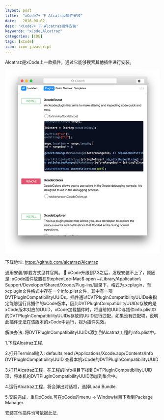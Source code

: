 ```yaml
---
layout: post
title:  "xCode7+ 下 Alcatraz插件安装"
date:   2016-08-02
desc: "xCode7+ 下 Alcatraz插件安装"
keywords: "xCode,Alcatraz"
categories: [IDE]
tags: [xCode]
icon: icon-javascript
---
```




Alcatraz是xCode上一款插件，通过它能够搜索其他插件进行安装。

![img1](/Resource/imgs/post_1/1.png)

下载地址: https://github.com/alcatraz/Alcatraz

通用安装/卸载方式见其官网。

xCode升级到7.3之后，发现安装不上了，原因是:
xCode插件放置在StephenLee-Mac$ open ~/Library/Application\ Support/Developer/Shared/Xcode/Plug-ins/目录下，格式为.xcplugin，而xcplugin文件格式中存在一个info.plist文件，其中有一项DVTPluglnCompatibilityUUIDs。插件通过DVTPluglnCompatibilityUUIDs来指定能够运行此插件的xCode版本，因此DVTPluglnCompatibilityUUIDs存放的是xCode版本对应的UUID，xCode加载插件时，将当前的UUID与插件info.plist中的DVTPluglnCompatibilityUUIDs存放的UUID进行匹配，如果没有匹配项，说明此插件无法在该版本的xCode中运行，视为插件失效。

解决办法:
将DVTPluglnCompatibilityUUIDs添加到Alcatraz工程的info.plist中。

1.下载Alcatraz工程.

2.打开Terminal输入:
 defaults read /Applications/Xcode.app/Contents/Info DVTPlugInCompatibilityUUID
查看本机xCode的DVTPlugInCompatibilityUUID


3.打开Alcatraz工程，在工程的Info栏目下找到DVTPlugInCompatibilityUUID项，将本机的DVTPlugInCompatibilityUUID添加到集合中。



4.运行Alcatraz工程，将会弹出对话框，选择Load Bundle.


5.安装完成，重启xCode.可在xCode的menu -> Window栏目下看到Package Manager.

安装其他插件也可依据此法.
